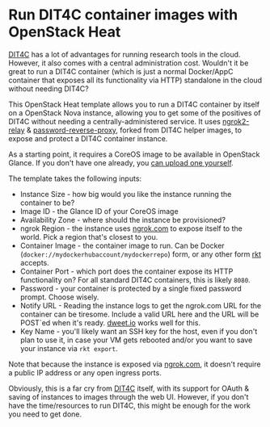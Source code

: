 # Run DIT4C container images with OpenStack Heat

[DIT4C][dit4c] has a lot of advantages for running research tools in the cloud. However, it also comes with a central administration cost. Wouldn't it be great to run a DIT4C container (which is just a normal Docker/AppC container that exposes all its functionality via HTTP) standalone in the cloud without needing DIT4C?

This OpenStack Heat template allows you to run a DIT4C container by itself on a OpenStack Nova instance, allowing you to get some of the positives of DIT4C without needing a centrally-administered service. It uses [ngrok2-relay][ngrok2-relay] & [password-reverse-proxy][password-reverse-proxy], forked from DIT4C helper images, to expose and protect a DIT4C container instance.

As a starting point, it requires a CoreOS image to be available in OpenStack Glance. If you don't have one already, you [can upload one yourself][coreos-openstack].

The template takes the following inputs:

 * Instance Size - how big would you like the instance running the container to be?
 * Image ID - the Glance ID of your CoreOS image
 * Availability Zone - where should the instance be provisioned?
 * ngrok Region - the instance uses [ngrok.com][ngrok.com] to expose itself to the world. Pick a region that's closest to you.
 * Container Image - the container image to run. Can be Docker (`docker://mydockerhubaccount/mydockerrepo`) form, or any other form [rkt][rkt] accepts.
 * Container Port - which port does the container expose its HTTP functionality on? For all standard DIT4C containers, this is likely `8080`.
 * Password - your container is protected by a single fixed password prompt. Choose wisely.
 * Notify URL - Reading the instance logs to get the ngrok.com URL for the container can be tiresome. Include a valid URL here and the URL will be POST`ed when it's ready. [dweet.io][dweet] works well for this.
 * Key Name - you'll likely want an SSH key for the host, even if you don't plan to use it, in case your VM gets rebooted and/or you want to save your instance via `rkt export`.

Note that because the instance is exposed via [ngrok.com][ngrok.com], it doesn't require a public IP address or any open ingress ports.

Obviously, this is a far cry from [DIT4C][dit4c] itself, with its support for OAuth & saving of instances to images through the web UI. However, if you don't have the time/resources to run DIT4C, this might be enough for the work you need to get done.

[dit4c]: https://dit4c.github.io/
[coreos-openstack]: https://github.com/coreos/scripts/tree/master/oem/openstack
[ngrok.com]: https://ngrok.com/
[rkt]: https://coreos.com/rkt/
[dweet]: https://dweet.io/
[ngrok2-relay]: https://github.com/dit4c/ngrok2-relay
[password-reverse-proxy]: https://github.com/dit4c/password-reverse-proxy
